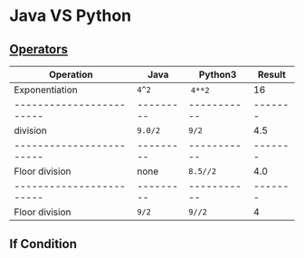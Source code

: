 # Java VS Python
## [Operators](https://docs.python.org/3.4/library/operator.html#module-operator)

Operation               | Java    | Python3   | Result
------------------------|---------|-----------|-------
Exponentiation          | `4^2`   | `4**2`    | 16
------------------------|---------|-----------|-------
division                | `9.0/2` | `9/2`     | 4.5
------------------------|---------|-----------|-------
Floor division          | none    | `8.5//2`  | 4.0
------------------------|---------|-----------|-------
Floor division          | `9/2`   | `9//2`    | 4


## If Condition

